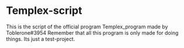 # Templex-script
This is the script of the official program Templex_program made by Toblerone#3954
Remember that all this program is only made for doing things.
Its just a test-project.
